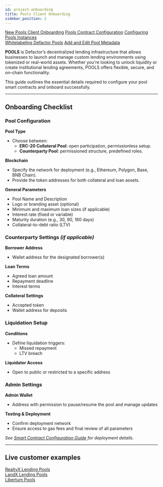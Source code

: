 ```yaml
---
id: project-onboarding
title: Pools Client Onboarding
sidebar_position: 2
---
```


<div style={{ display: 'flex', flexWrap: 'wrap', color: '#eb9f00', gap: '1rem' }}>
  <div style={{
    flex: '1 1 280px',
    display: 'flex',
    flexDirection: 'column',
    rowGap: '1rem',
    alignItems: 'flex-start',
    textDecoration: 'underline',
  }}>
    <a href="new-pools-client-onboarding" className="pagination-nav__label">New Pools Client Onboarding</a>
    <a href="pools-smart-contracts-configuration" className="pagination-nav__label">Pools Contract Configuration</a>
    <a href="configuring-pools-intances" className="pagination-nav__label">Configuring Pools Instances</a>
  </div>

  <div style={{
    flex: '1 1 280px',
    display: 'flex',
    flexDirection: 'column',
    rowGap: '1rem',
    alignItems: 'flex-start',
    textDecoration: 'underline'
  }}>
    <a href="whitelabeling-defactor-pools" className="pagination-nav__label">Whitelabeling Defactor Pools</a>
    <a href="add-and-edit-pool-metadata" className="pagination-nav__label">Add and Edit Pool Metadata</a>
  </div>
</div>

**POOLS** is Defactor’s decentralized lending infrastructure that allows businesses to launch and manage custom lending environments using tokenized or real-world assets. Whether you're looking to unlock liquidity or create institutional lending agreements, POOLS offers flexible, secure, and on-chain functionality.

This guide outlines the essential details required to configure your pool smart contracts and onboard successfully.

---

## Onboarding Checklist

### Pool Configuration

**Pool Type**

- Choose between:
  - **ERC-20 Collateral Pool**: open participation, permissionless setup.
  - **Counterparty Pool**: permissioned structure, predefined roles.

**Blockchain**

- Specify the network for deployment (e.g., Ethereum, Polygon, Base, BNB Chain).
- Provide the token addresses for both collateral and loan assets.

**General Parameters**

- Pool Name and Description
- Logo or branding asset (optional)
- Minimum and maximum loan sizes (if applicable)
- Interest rate (fixed or variable)
- Maturity duration (e.g., 30, 90, 180 days)
- Collateral-to-debt ratio (LTV)

### Counterparty Settings _(if applicable)_

**Borrower Address**

- Wallet address for the designated borrower(s)

**Loan Terms**

- Agreed loan amount
- Repayment deadline
- Interest terms

**Collateral Settings**

- Accepted token
- Wallet address for deposits

### Liquidation Setup

**Conditions**

- Define liquidation triggers:
  - Missed repayment
  - LTV breach

**Liquidator Access**

- Open to public or restricted to a specific address

### Admin Settings

**Admin Wallet**

- Address with permission to pause/resume the pool and manage updates

**Testing & Deployment**

- Confirm deployment network
- Ensure access to gas fees and final review of all parameters

_See [Smart Contract Configuration Guide](/docs/pools/how-tos/pools-smart-contracts-configuration) for deployment details._

---

## Live customer examples

[RealtyX Lending Pools](https://www.defactor.com/case-studies#realtyx)  
[LandX Lending Pools](https://www.defactor.com/case-studies#landx)  
[Libertum Pools](https://www.defactor.com/case-studies#libertum)
